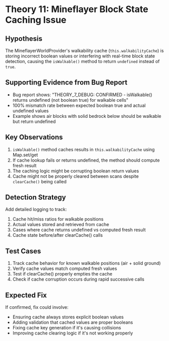 # Theory 11: Mineflayer Block State Caching Issue

## Hypothesis
The MineflayerWorldProvider's walkability cache (`this.walkabilityCache`) is storing incorrect boolean values or interfering with real-time block state detection, causing the `isWalkable()` method to return `undefined` instead of `true`.

## Supporting Evidence from Bug Report
- Bug report shows: "THEORY_7_DEBUG: CONFIRMED - isWalkable() returns undefined (not boolean true) for walkable cells"
- 100% mismatch rate between expected boolean true and actual undefined values
- Example shows air blocks with solid bedrock below should be walkable but return undefined

## Key Observations
1. `isWalkable()` method caches results in `this.walkabilityCache` using Map.set/get
2. If cache lookup fails or returns undefined, the method should compute fresh result
3. The caching logic might be corrupting boolean return values
4. Cache might not be properly cleared between scans despite `clearCache()` being called

## Detection Strategy
Add detailed logging to track:
1. Cache hit/miss ratios for walkable positions
2. Actual values stored and retrieved from cache
3. Cases where cache returns undefined vs computed fresh result
4. Cache state before/after clearCache() calls

## Test Cases
1. Track cache behavior for known walkable positions (air + solid ground)
2. Verify cache values match computed fresh values
3. Test if clearCache() properly empties the cache
4. Check if cache corruption occurs during rapid successive calls

## Expected Fix
If confirmed, fix could involve:
- Ensuring cache always stores explicit boolean values
- Adding validation that cached values are proper booleans
- Fixing cache key generation if it's causing collisions
- Improving cache clearing logic if it's not working properly